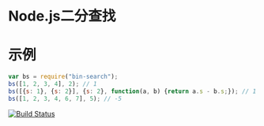 # Node.js二分查找

# 示例
```javascript
var bs = require("bin-search");
bs([1, 2, 3, 4], 2); // 1
bs([{s: 1}, {s: 2}], {s: 2}, function(a, b) {return a.s - b.s;}); // 1
bs([1, 2, 3, 4, 6, 7], 5); // -5

```


[![Build Status](https://travis-ci.org/wangwenming/bin-search.svg)](https://travis-ci.org/wangwenming/bin-search)